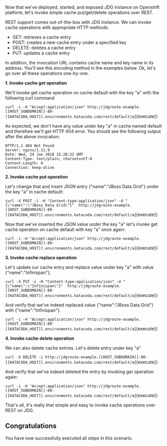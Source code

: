 Now that we've deployed, started, and exposed JDG instance on Openshift platform, let's invoke simple cache
put/get/delete operations over REST.

REST support comes out-of-the-box with JDG instance. We can invoke cache operations with appropriate HTTP methods:

* GET: retrieves a cache entry
* POST: creates a new cache entry under a specified key  
* DELETE: deletes a cache entry
* PUT: updates a cache entry  

In addition, the invocation URL contains cache name and key name in its address. You'll see this encoding method in the examples below. Ok, let's go over all these operations one-by-one.

**1. Invoke cache get operation**

We'll invoke get cache operation on cache default with the key "a" with the following curl command

```curl -i -H "Accept:application/json" http://jdgroute-example.[[HOST_SUBDOMAIN]]-80-[[KATACODA_HOST]].environments.katacoda.com/rest/default/a```{{execute}}

As expected, we don't have any value under key "a" in cache named default and therefore we'll get HTTP 404 error. You should see the following output after the above invocation:

```console
HTTP/1.1 404 Not Found
Server: nginx/1.11.9
Date: Wed, 24 Jan 2018 15:28:22 GMT
Content-Type: text/plain; charset=utf-8
Content-Length: 0
Connection: keep-alive
```

**2. Invoke cache put operation**

Let's change that and insert JSON entry {"name":"JBoss Data Grid"} under the key "a" in cache default:

```curl -X POST -i -H "Content-type:application/json" -d "{\"name\":\"JBoss Data Grid\"}"  http://jdgroute-example.[[HOST_SUBDOMAIN]]-80-[[KATACODA_HOST]].environments.katacoda.com/rest/default/a```{{execute}}

Now that we've inserted the JSON value under the key "a" let's invoke get cache operation on cache default with key "a" once again:

```curl -i -H "Accept:application/json" http://jdgroute-example.[[HOST_SUBDOMAIN]]-80-[[KATACODA_HOST]].environments.katacoda.com/rest/default/a```{{execute}}

**3. Invoke cache replace operation**

Let's update our cache entry and replace value under key "a" with value {"name":"Infinispan"}.

```curl -X PUT -i -H "Content-type:application/json" -d "{\"name\":\"Infinispan\"}"  http://jdgroute-example.[[HOST_SUBDOMAIN]]-80-[[KATACODA_HOST]].environments.katacoda.com/rest/default/a```{{execute}}

And verify that we've indeed replaced value {"name":"JBoss Data Grid"} with {"name":"Infinispan"}.

```curl -i -H "Accept:application/json" http://jdgroute-example.[[HOST_SUBDOMAIN]]-80-[[KATACODA_HOST]].environments.katacoda.com/rest/default/a```{{execute}}

**4. Invoke cache delete operation**

We can also delete cache entries. Let's delete entry under key "a"

```curl -X DELETE -i http://jdgroute-example.[[HOST_SUBDOMAIN]]-80-[[KATACODA_HOST]].environments.katacoda.com/rest/default/a```{{execute}}

And verify that we've indeed deleted the entry by invoking get operation again:

```curl -i -H "Accept:application/json" http://jdgroute-example.[[HOST_SUBDOMAIN]]-80-[[KATACODA_HOST]].environments.katacoda.com/rest/default/a```{{execute}}

That's all, it's really that simple and easy to invoke cache operations over REST on JDG.  

## Congratulations

You have now successfully executed all steps in this scenario.

